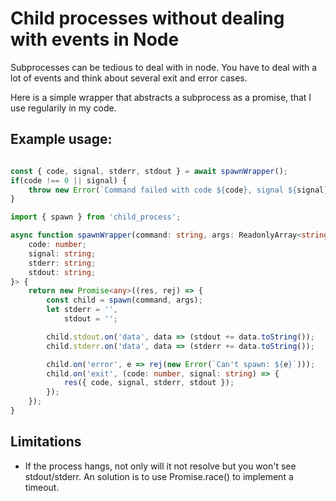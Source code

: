 # Child processes without dealing with events in Node

Subprocesses can be tedious to deal with in node. You have to deal with a lot of events and think about several exit and error cases.

Here is a simple wrapper that abstracts a subprocess as a promise, that I use regularily in my code.

## Example usage:

```typescript

const { code, signal, stderr, stdout } = await spawnWrapper();
if(code !== 0 || signal) {
    throw new Error(`Command failed with code ${code}, signal ${signal}`);
}

```

```typescript
import { spawn } from 'child_process';

async function spawnWrapper(command: string, args: ReadonlyArray<string>): Promise<{
    code: number;
    signal: string;
    stderr: string;
    stdout: string;
}> {
    return new Promise<any>((res, rej) => {
        const child = spawn(command, args);
        let stderr = '',
            stdout = '';

        child.stdout.on('data', data => (stdout += data.toString());
        child.stderr.on('data', data => (stderr += data.toString());

        child.on('error', e => rej(new Error(`Can't spawn: ${e}`)));
        child.on('exit', (code: number, signal: string) => {
            res({ code, signal, stderr, stdout });
        });
    });
}
```

## Limitations

- If the process hangs, not only will it not resolve but you won't see stdout/stderr. An solution is to use Promise.race() to implement a timeout.